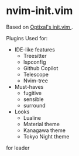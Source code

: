 # nvim-init.vim

Based on [ Optixal's init.vim ]( https://github.com/Optixal/neovim-init.vim ).

Plugins Used for:
* IDE-like features
  * Treesitter
  * lspconfig
  * Github Copilot
  * Telescope
  * Nvim-tree
* Must-haves
  * fugitive
  * sensible
  * surround
* Looks
  * Lualine
  * Material theme
  * Kanagawa theme
  * Tokyo Night theme

<SPACE> for leader

